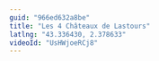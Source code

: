 ```yaml
---
guid: "966ed632a8be"
title: "Les 4 Châteaux de Lastours"
latlng: "43.336430, 2.378633"
videoId: "UsHWjoeRCj8" 
---
```

